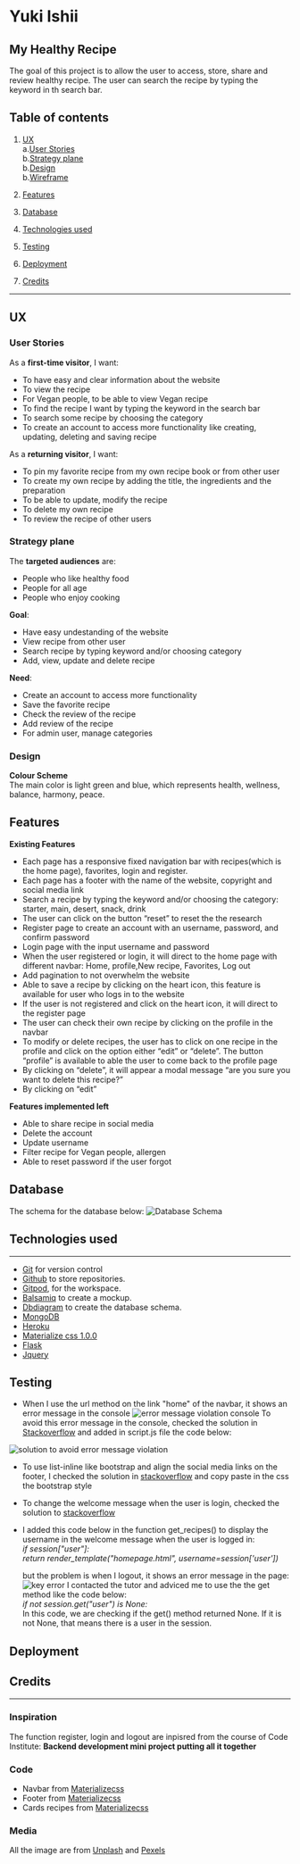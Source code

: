 # Yuki Ishii

## My Healthy Recipe 

The goal of this project is to allow the user to access, store, share  and review healthy recipe. The user can search the recipe by typing the keyword in th search bar. 

## Table of contents
1. [UX](#ux)   
a.[User Stories](#user-stories)  
b.[Strategy plane](#strategy-plane)  
b.[Design](#design)  
b.[Wireframe](#wireframe)  

2. [Features](#features)  

3. [Database](#database)  

4. [Technologies used](#technologies-used)  

5. [Testing](#testing)

6. [Deployment](#deployment)

7. [Credits](#credits)
---
## UX <a name="ux"></a>

### User Stories <a name="user-stories"></a>

As a **first-time visitor**, I want:
* To have easy and clear information about the website
* To view the recipe
* For Vegan people, to be able to view Vegan recipe 
* To find the recipe I want by typing the keyword in the search bar 
* To search some recipe by choosing the category
* To create an account to access more functionality like creating, updating, deleting and saving recipe

As a **returning visitor**, I want:
* To pin my favorite recipe from my own recipe book or from other user
* To create my own recipe by adding the title, the ingredients and the preparation
* To be able to update, modify the recipe
* To delete my own recipe 
* To review the recipe of other users 

### Strategy plane <a name="strategy-plane"></a>
The **targeted audiences** are: 
* People who like healthy food
* People for all age 
* People who enjoy cooking 

**Goal**:
* Have easy undestanding of the website 
* View recipe from other user
* Search recipe by typing keyword and/or choosing category
* Add, view, update and delete recipe  

**Need**:
* Create an account to access more functionality
* Save the favorite recipe 
* Check the review of the recipe 
* Add review of the recipe 
* For admin user, manage categories 

### Design <a name="design"></a>
**Colour Scheme**  
The main color is light green and blue, which represents health, wellness, balance, harmony, peace. 

## Features <a name="features"></a>

**Existing Features** 

* Each page has a responsive fixed navigation bar with recipes(which is the home page), favorites, login and register.
* Each page has a footer with the name of the website, copyright and social media link
* Search a recipe by typing the keyword and/or choosing the category: starter, main, desert, snack, drink
* The user can click on the button “reset” to reset the the research
* Register page to create an account with an username, password, and confirm password
* Login page with the input username and password
* When the user registered or login, it will direct to the home page with different navbar: Home, profile,New recipe, Favorites, Log out 
* Add pagination to not overwhelm the website 
* Able to save a recipe by clicking on the heart icon, this feature is available for user who logs in to the website
* If the user is not registered and click on the heart icon, it will direct to the register page 
* The user can check their own recipe by clicking on the profile in the navbar
* To modify or delete recipes, the user has to click on one recipe in the profile and click on the option either “edit” or “delete”. The button “profile” is available to able the user to come back to the profile page
* By clicking on “delete”, it will appear a modal message “are you sure you want to delete this recipe?”
* By clicking on “edit”

**Features implemented left**

* Able to share recipe in social media
* Delete the account
* Update username 
* Filter recipe for Vegan people, allergen
* Able to reset password if the user forgot 
 
## Database <a name="database"></a>

The schema for the database below: 
![Database Schema](https://user-images.githubusercontent.com/76018052/128268702-08d6f61b-38bf-4a5e-8f48-50a35c41fc18.PNG)



## Technologies used <a name="technologies-used"></a>
---
* [Git](https://git-scm.com/) for version control
* [Github](https://github.com/) to store repositories.
* [Gitpod](https://www.gitpod.io/), for the workspace. 
* [Balsamiq](https://balsamiq.com/wireframes/) to create a mockup.
* [Dbdiagram](https://dbdiagram.io/home) to create the database schema.
* [MongoDB](https://mongodb.com/)
* [Heroku](https://heroku.com/)
* [Materialize css 1.0.0](https://materializecss.com/)
* [Flask](https://flask.palletsprojects.com/)
* [Jquery](https://code.jquery.com/)

## Testing <a name="testing"></a>
* When I use the url method on the link "home" of the navbar, it shows an error message in the console 
![error message violation console](https://user-images.githubusercontent.com/76018052/128433103-67578485-901a-42e0-9ba1-e190fae5b67a.PNG)
To avoid this error message in the console, checked the solution in [Stackoverflow](https://stackoverflow.com/questions/46094912/added-non-passive-event-listener-to-a-scroll-blocking-touchstart-event/55388961#55388961) and added in script.js file the code below:  

![solution to avoid error message violation](https://user-images.githubusercontent.com/76018052/128433343-7c927d89-087e-4a7d-9ae7-49e28f8d7829.PNG)

* To use list-inline like bootstrap and align the social media links on the footer, I checked the solution in [stackoverflow](https://stackoverflow.com/questions/42884750/how-to-create-inline-lists-in-materializecss) and copy paste in the css the bootstrap style

* To change the welcome message when the user is login, checked the solution to [stackoverflow](https://stackoverflow.com/questions/58089743/how-to-fix-login-and-logout-in-jinja-template-based-on-user-session)

* I added this code below in the function get_recipes() to display the username in the welcome message when the user is logged in:  
    *if session["user"]:  
    return render_template("homepage.html", username=session['user'])*

    but the problem is when I logout, it shows an error message in the page:  
    ![key error](https://user-images.githubusercontent.com/76018052/128783479-51bbeeca-4f51-45e4-bc59-e0cc56cc54ea.PNG)
    I contacted the tutor and adviced me to use the the get method like the code below:  
    *if not session.get("user") is None:*  
    In this code, we are checking if the get() method returned None. If it is not None, that means there is a user in the session.

## Deployment <a name="deployment"></a>

## Credits <a name="credits"></a>
---
### Inspiration
The function register, login and logout are inpisred from the course of Code Institute: **Backend development mini project putting all it together**

### Code
* Navbar from [Materializecss](https://materializecss.com/navbar.html)
* Footer from [Materializecss](https://materializecss.com/footer.html)
* Cards recipes from [Materializecss](https://materializecss.com/cards.html#)

### Media
All the image are from [Unplash](https://unsplash.com/) and [Pexels](https://www.pexels.com/)


